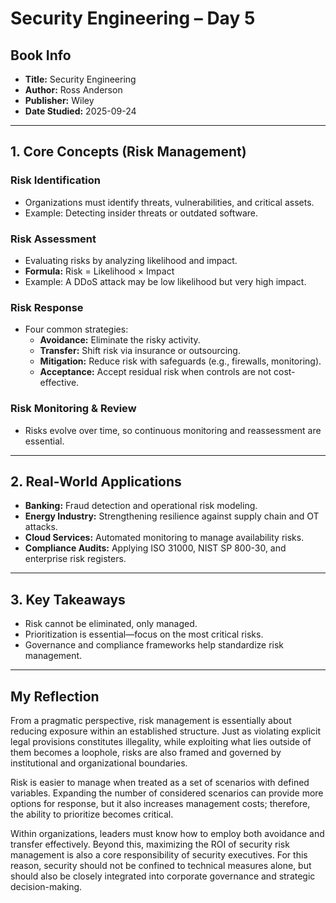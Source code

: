 # Security Engineering – Day 5

## Book Info
- **Title:** Security Engineering  
- **Author:** Ross Anderson  
- **Publisher:** Wiley  
- **Date Studied:** 2025-09-24  

---

## 1. Core Concepts (Risk Management)

### Risk Identification  
- Organizations must identify threats, vulnerabilities, and critical assets.  
- Example: Detecting insider threats or outdated software.  

### Risk Assessment  
- Evaluating risks by analyzing likelihood and impact.  
- **Formula:** Risk = Likelihood × Impact  
- Example: A DDoS attack may be low likelihood but very high impact.  

### Risk Response  
- Four common strategies:  
  - **Avoidance:** Eliminate the risky activity.  
  - **Transfer:** Shift risk via insurance or outsourcing.  
  - **Mitigation:** Reduce risk with safeguards (e.g., firewalls, monitoring).  
  - **Acceptance:** Accept residual risk when controls are not cost-effective.  

### Risk Monitoring & Review  
- Risks evolve over time, so continuous monitoring and reassessment are essential.  

---

## 2. Real-World Applications
- **Banking:** Fraud detection and operational risk modeling.  
- **Energy Industry:** Strengthening resilience against supply chain and OT attacks.  
- **Cloud Services:** Automated monitoring to manage availability risks.  
- **Compliance Audits:** Applying ISO 31000, NIST SP 800-30, and enterprise risk registers.  

---

## 3. Key Takeaways
- Risk cannot be eliminated, only managed.  
- Prioritization is essential—focus on the most critical risks.  
- Governance and compliance frameworks help standardize risk management.  

---

## My Reflection
From a pragmatic perspective, risk management is essentially about reducing exposure within an established structure. Just as violating explicit legal provisions constitutes illegality, while exploiting what lies outside of them becomes a loophole, risks are also framed and governed by institutional and organizational boundaries.

Risk is easier to manage when treated as a set of scenarios with defined variables. Expanding the number of considered scenarios can provide more options for response, but it also increases management costs; therefore, the ability to prioritize becomes critical.

Within organizations, leaders must know how to employ both avoidance and transfer effectively. Beyond this, maximizing the ROI of security risk management is also a core responsibility of security executives. For this reason, security should not be confined to technical measures alone, but should also be closely integrated into corporate governance and strategic decision-making.
